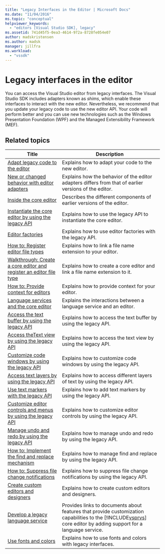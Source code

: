 ```yaml
---
title: "Legacy Interfaces in the Editor | Microsoft Docs"
ms.date: "11/04/2016"
ms.topic: "conceptual"
helpviewer_keywords:
  - "editors [Visual Studio SDK], legacy"
ms.assetid: 741d45f5-0ea3-4614-972a-8728fe054e07
author: madskristensen
ms.author: madsk
manager: jillfra
ms.workload:
  - "vssdk"
---
```

# Legacy interfaces in the editor
You can access the Visual Studio editor from legacy interfaces. The Visual Studio SDK includes adapters known as *shims*, which enable these interfaces to interact with the new editor. Nevertheless, we recommend that you update your legacy code to use the new editor API. Your code will perform better and you can use new technologies such as the Windows Presentation Foundation (WPF) and the Managed Extensibility Framework (MEF).

## Related topics

| Title | Description |
| - | - |
| [Adapt legacy code to the editor](../extensibility/adapting-legacy-code-to-the-editor.md) | Explains how to adapt your code to the new editor. |
| [New or changed behavior with editor adapters](../extensibility/new-or-changed-behavior-with-editor-adapters.md) | Explains how the behavior of the editor adapters differs from that of earlier versions of the editor. |
| [Inside the core editor](../extensibility/inside-the-core-editor.md) | Describes the different components of earlier versions of the editor. |
| [Instantiate the core editor by using the legacy API](../extensibility/instantiating-the-core-editor-by-using-the-legacy-api.md) | Explains how to use the legacy API to instantiate the core editor. |
| [Editor factories](../extensibility/editor-factories.md) | Explains how to use editor factories with the legacy API. |
| [How to: Register editor file types](../extensibility/how-to-register-editor-file-types.md) | Explains how to link a file name extension to your editor. |
| [Walkthrough: Create a core editor and register an editor file type](../extensibility/walkthrough-creating-a-core-editor-and-registering-an-editor-file-type.md) | Explains how to create a core editor and link a file name extension to it. |
| [How to: Provide context for editors](../extensibility/how-to-provide-context-for-editors.md) | Explains how to provide context for your editor. |
| [Language services and the core editor](../extensibility/language-services-and-the-core-editor.md) | Explains the interactions between a language service and an editor. |
| [Access the text buffer by using the legacy API](../extensibility/accessing-the-text-buffer-by-using-the-legacy-api.md) | Explains how to access the text buffer by using the legacy API. |
| [Access theText view by using the legacy API](../extensibility/accessing-thetext-view-by-using-the-legacy-api.md) | Explains how to access the text view by using the legacy API. |
| [Customize code windows by using the legacy API](../extensibility/customizing-code-windows-by-using-the-legacy-api.md) | Explains how to customize code windows by using the legacy API. |
| [Access text layers by using the legacy API](../extensibility/accessing-text-layers-by-using-the-legacy-api.md) | Explains how to access different layers of text by using the legacy API. |
| [Use text markers with the legacy API](../extensibility/using-text-markers-with-the-legacy-api.md) | Explains how to add text markers by using the legacy API. |
| [Customize editor controls and menus by using the legacy API](../extensibility/customizing-editor-controls-and-menus-by-using-the-legacy-api.md) | Explains how to customize editor controls by using the legacy API. |
| [Manage undo and redo by using the legacy API](../extensibility/managing-undo-and-redo-by-using-the-legacy-api.md) | Explains how to manage undo and redo by using the legacy API. |
| [How to: Implement the find and replace mechanism](../extensibility/how-to-implement-the-find-and-replace-mechanism.md) | Explains how to manage find and replace by using the legacy API. |
| [How to: Suppress file change notifications](../extensibility/how-to-suppress-file-change-notifications.md) | Explains how to suppress file change notifications by using the legacy API. |
| [Create custom editors and designers](../extensibility/creating-custom-editors-and-designers.md) | Explains how to create custom editors and designers. |
| [Develop a legacy language service](../extensibility/internals/developing-a-legacy-language-service.md) | Provides links to documents about features that provide customization capabilities to the [!INCLUDE[vsprvs](../code-quality/includes/vsprvs_md.md)] core editor by adding support for a language service. |
| [Use fonts and colors](../extensibility/using-fonts-and-colors.md) | Explains how to use fonts and colors with legacy interfaces. |
